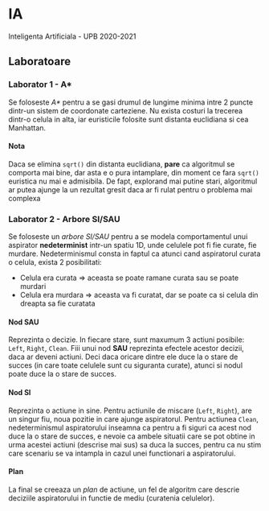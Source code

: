 # IA
Inteligenta Artificiala - UPB 2020-2021



## Laboratoare
### Laborator 1 - A*
Se foloseste _A*_ pentru a se gasi drumul de lungime minima intre 2 puncte
dintr-un sistem de coordonate carteziene. Nu exista costuri la trecerea dintr-o
celula in alta, iar euristicile folosite sunt distanta euclidiana si cea
Manhattan.

#### Nota
Daca se elimina `sqrt()` din distanta euclidiana, **pare** ca algoritmul se
comporta mai bine, dar asta e o pura intamplare, din moment ce fara `sqrt()`
euristica nu mai e admisibila. De fapt, explorand mai putine stari, algoritmul
ar putea ajunge la un rezultat gresit daca ar fi rulat pentru o problema mai
complexa


### Laborator 2 - Arbore SI/SAU
Se foloseste un *arbore SI/SAU* pentru a se modela comportamentul unui aspirator
**nedeterminist** intr-un spatiu 1D, unde celulele pot fi fie curate, fie
murdare. Nedeterminismul consta in faptul ca atunci cand aspiratorul curata o
celula, exista 2 posibilitati:
- Celula era curata $\Rightarrow$ aceasta se poate ramane curata sau se poate
murdari
- Celula era murdara $\Rightarrow$ aceasta va fi curatat, dar se poate ca si
celula din dreapta sa fie curatata

#### Nod SAU
Reprezinta o decizie. In fiecare stare, sunt maxumum 3 actiuni posibile: `Left`,
`Right`, `Clean`. Fiii unui nod **SAU** reprezinta efectele acestor decizii,
daca ar deveni actiuni. Deci daca oricare dintre ele duce la o stare de succes
(in care toate celulele sunt cu siguranta curate), atunci si nodul poate duce
la o stare de succes.

#### Nod SI
Reprezinta o actiune in sine. Pentru actiunile de miscare (`Left`, `Right`), are
un singur fiu, noua pozitie in care ajunge aspiratorul. Pentru actiunea `Clean`,
nedeterminismul aspiratorului inseamna ca pentru a fi siguri ca acest nod duce
la o stare de succes, e nevoie ca ambele situatii care se pot obtine in urma
acestei actiuni (descrise mai sus) sa duca la succes, pentru ca nu stim care
scenariu se va intampla in cazul unei functionari a aspiratorului.

#### Plan
La final se creeaza un *plan* de actiune, un fel de algoritm care descrie
deciziile aspiratorului in functie de mediu (curatenia celulelor).
